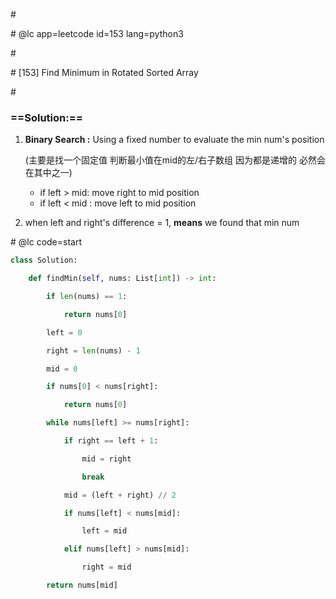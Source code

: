 \#

\# @lc app=leetcode id=153 lang=python3

\#

\# [153] Find Minimum in Rotated Sorted Array

\#

### ==Solution:==

1. **Binary Search :** Using a fixed number <mid> to evaluate the min num's position 

   (主要是找一个固定值 判断最小值在mid的左/右子数组 因为都是递增的 必然会在其中之一)

   * if left > mid: move right to mid position
   * if left < mid : move left to mid position

2. when left and right's difference = 1, **means** we found that min num

\# @lc code=start

```python
class Solution:

​    def findMin(self, nums: List[int]) -> int:

​        if len(nums) == 1:

​            return nums[0]

​        left = 0

​        right = len(nums) - 1

​        mid = 0

​        if nums[0] < nums[right]:

​            return nums[0]

​        while nums[left] >= nums[right]:

​            if right == left + 1:

​                mid = right

​                break

​            mid = (left + right) // 2

​            if nums[left] < nums[mid]:

​                left = mid

​            elif nums[left] > nums[mid]:

​                right = mid

​        return nums[mid]
```



